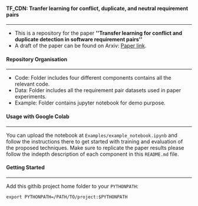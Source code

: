 #### TF_CDN: Tranfer learning for conflict, duplicate, and neutral requirement pairs
---
* This is a repository for the paper **''Transfer learning for conflict and duplicate detection in software requirement pairs''**
* A draft of the paper can be found on Arxiv: [Paper link](https://arxiv.org/pdf/2301.03709.pdf).

#### Repository Organisation
---
* Code: Folder includes four different components contains all the relevant code.
* Data: Folder includes all the requirement pair datasets used in paper experiments.
* Example: Folder contains jupyter notebook for demo purpose.
  
#### Usage with Google Colab
---
You can upload the notebook at `Examples/example_notebook.ipynb` and follow the instructions there to get started with training and evaluation of the proposed techniques. Make sure to replicate the paper results please follow the indepth description of each component in this `README.md` file. 
#### Getting Started
---
Add this githib project home folder to your `PYTHONPATH`:
```
export PYTHONPATH=/PATH/TO/project:$PYTHONPATH
```
